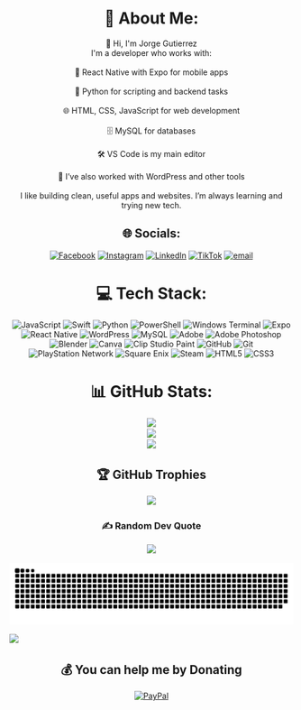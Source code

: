 <div align="center">

# 💫 About Me:
👋 Hi, I'm Jorge Gutierrez<br>I'm a developer who works with:<br><br>📱 React Native with Expo for mobile apps<br><br>🐍 Python for scripting and backend tasks<br><br>🌐 HTML, CSS, JavaScript for web development<br><br>🗄️ MySQL for databases<br><br>🛠️ VS Code is my main editor<br><br>🧩 I’ve also worked with WordPress and other tools<br><br>I like building clean, useful apps and websites. I’m always learning and trying new tech.

</div>

<div align="center">

## 🌐 Socials:
[![Facebook](https://img.shields.io/badge/Facebook-%231877F2.svg?logo=Facebook&logoColor=white)](https://facebook.com/jomiguma) [![Instagram](https://img.shields.io/badge/Instagram-%23E4405F.svg?logo=Instagram&logoColor=white)](https://instagram.com/jomiguma10) [![LinkedIn](https://img.shields.io/badge/LinkedIn-%230077B5.svg?logo=linkedin&logoColor=white)](https://linkedin.com/in/jorge-macias-147401205) [![TikTok](https://img.shields.io/badge/TikTok-%23000000.svg?logo=TikTok&logoColor=white)](https://tiktok.com/@zeymuz.apps) [![email](https://img.shields.io/badge/Email-D14836?logo=gmail&logoColor=white)](mailto:jomiguma_10@hotmail.com) 

</div>

<div align="center">
  
# 💻 Tech Stack:
![JavaScript](https://img.shields.io/badge/javascript-%23323330.svg?style=for-the-badge&logo=javascript&logoColor=%23F7DF1E) ![Swift](https://img.shields.io/badge/swift-F54A2A?style=for-the-badge&logo=swift&logoColor=white) ![Python](https://img.shields.io/badge/python-3670A0?style=for-the-badge&logo=python&logoColor=ffdd54) ![PowerShell](https://img.shields.io/badge/PowerShell-%235391FE.svg?style=for-the-badge&logo=powershell&logoColor=white) ![Windows Terminal](https://img.shields.io/badge/Windows%20Terminal-%234D4D4D.svg?style=for-the-badge&logo=windows-terminal&logoColor=white) ![Expo](https://img.shields.io/badge/expo-1C1E24?style=for-the-badge&logo=expo&logoColor=#D04A37) ![React Native](https://img.shields.io/badge/react_native-%2320232a.svg?style=for-the-badge&logo=react&logoColor=%2361DAFB) ![WordPress](https://img.shields.io/badge/WordPress-%23117AC9.svg?style=for-the-badge&logo=WordPress&logoColor=white) ![MySQL](https://img.shields.io/badge/mysql-4479A1.svg?style=for-the-badge&logo=mysql&logoColor=white) ![Adobe](https://img.shields.io/badge/adobe-%23FF0000.svg?style=for-the-badge&logo=adobe&logoColor=white) ![Adobe Photoshop](https://img.shields.io/badge/adobe%20photoshop-%2331A8FF.svg?style=for-the-badge&logo=adobe%20photoshop&logoColor=white) ![Blender](https://img.shields.io/badge/blender-%23F5792A.svg?style=for-the-badge&logo=blender&logoColor=white) ![Canva](https://img.shields.io/badge/Canva-%2300C4CC.svg?style=for-the-badge&logo=Canva&logoColor=white) ![Clip Studio Paint](https://img.shields.io/badge/ClipStudioPaint-%23CFD3D3.svg?style=for-the-badge&logo=ClipStudioPaint&logoColor=white) ![GitHub](https://img.shields.io/badge/github-%23121011.svg?style=for-the-badge&logo=github&logoColor=white) ![Git](https://img.shields.io/badge/git-%23F05033.svg?style=for-the-badge&logo=git&logoColor=white) ![PlayStation Network](https://img.shields.io/badge/PSN-%230070D1.svg?style=for-the-badge&logo=Playstation&logoColor=white) ![Square Enix](https://img.shields.io/badge/SquareEnix-%23ED1C24.svg?style=for-the-badge&logo=SquareEnix&logoColor=white) ![Steam](https://img.shields.io/badge/steam-%23000000.svg?style=for-the-badge&logo=steam&logoColor=white) ![HTML5](https://img.shields.io/badge/html5-%23E34F26.svg?style=for-the-badge&logo=html5&logoColor=white) ![CSS3](https://img.shields.io/badge/css3-%231572B6.svg?style=for-the-badge&logo=css3&logoColor=white)

</div>

<div align="center">
  
# 📊 GitHub Stats:
![](https://github-readme-stats.vercel.app/api?username=zeymuz&theme=transparent&hide_border=true&include_all_commits=false&count_private=false)<br/>
![](https://nirzak-streak-stats.vercel.app/?user=zeymuz&theme=transparent&hide_border=true)<br/>
![](https://github-readme-stats.vercel.app/api/top-langs/?username=zeymuz&theme=transparent&hide_border=true&include_all_commits=false&count_private=false&layout=compact)

</div>


<div align="center">

## 🏆 GitHub Trophies
![](https://github-profile-trophy.vercel.app/?username=zeymuz&theme=nord&no-frame=true&no-bg=false&margin-w=4)

</div>

<div align="center">

### ✍️ Random Dev Quote
![](https://quotes-github-readme.vercel.app/api?type=horizontal&theme=radical)

</div>

<div align="center">

![snake gif](https://github.com/zeymuz/zeymuz/blob/output/github-snake-dark.svg)
  
</div>

<div align="center>
  
[![](https://visitcount.itsvg.in/api?id=zeymuz&icon=0&color=0)](https://visitcount.itsvg.in)

</div>

<div align="center">
  
  ## 💰 You can help me by Donating
  [![PayPal](https://img.shields.io/badge/PayPal-00457C?style=for-the-badge&logo=paypal&logoColor=white)](https://paypal.me/zeymuz) 

</div>

  
